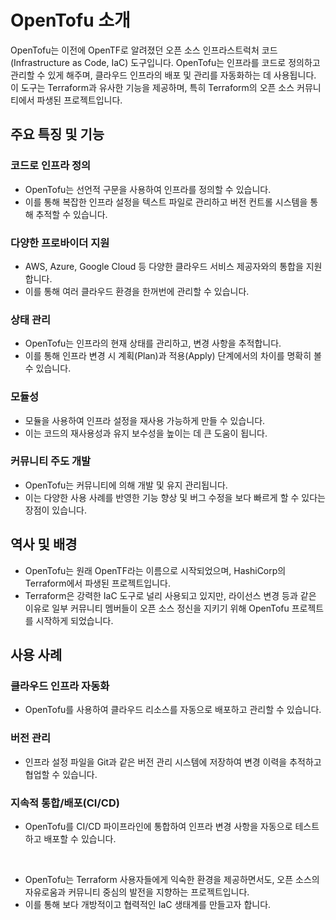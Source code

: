 # OpenTofu 소개

OpenTofu는 이전에 OpenTF로 알려졌던 오픈 소스 인프라스트럭처 코드(Infrastructure as Code, IaC) 도구입니다. OpenTofu는 인프라를 코드로 정의하고 관리할 수 있게 해주며, 클라우드 인프라의 배포 및 관리를 자동화하는 데 사용됩니다. 이 도구는 Terraform과 유사한 기능을 제공하며, 특히 Terraform의 오픈 소스 커뮤니티에서 파생된 프로젝트입니다.

## 주요 특징 및 기능

### 코드로 인프라 정의
- OpenTofu는 선언적 구문을 사용하여 인프라를 정의할 수 있습니다.
- 이를 통해 복잡한 인프라 설정을 텍스트 파일로 관리하고 버전 컨트롤 시스템을 통해 추적할 수 있습니다.

### 다양한 프로바이더 지원
- AWS, Azure, Google Cloud 등 다양한 클라우드 서비스 제공자와의 통합을 지원합니다.
- 이를 통해 여러 클라우드 환경을 한꺼번에 관리할 수 있습니다.

### 상태 관리
- OpenTofu는 인프라의 현재 상태를 관리하고, 변경 사항을 추적합니다.
- 이를 통해 인프라 변경 시 계획(Plan)과 적용(Apply) 단계에서의 차이를 명확히 볼 수 있습니다.

### 모듈성
- 모듈을 사용하여 인프라 설정을 재사용 가능하게 만들 수 있습니다.
- 이는 코드의 재사용성과 유지 보수성을 높이는 데 큰 도움이 됩니다.

### 커뮤니티 주도 개발
- OpenTofu는 커뮤니티에 의해 개발 및 유지 관리됩니다.
- 이는 다양한 사용 사례를 반영한 기능 향상 및 버그 수정을 보다 빠르게 할 수 있다는 장점이 있습니다.

## 역사 및 배경

- OpenTofu는 원래 OpenTF라는 이름으로 시작되었으며, HashiCorp의 Terraform에서 파생된 프로젝트입니다.
- Terraform은 강력한 IaC 도구로 널리 사용되고 있지만, 라이선스 변경 등과 같은 이유로 일부 커뮤니티 멤버들이 오픈 소스 정신을 지키기 위해 OpenTofu 프로젝트를 시작하게 되었습니다.

## 사용 사례

### 클라우드 인프라 자동화
- OpenTofu를 사용하여 클라우드 리소스를 자동으로 배포하고 관리할 수 있습니다.

### 버전 관리
- 인프라 설정 파일을 Git과 같은 버전 관리 시스템에 저장하여 변경 이력을 추적하고 협업할 수 있습니다.

### 지속적 통합/배포(CI/CD)
- OpenTofu를 CI/CD 파이프라인에 통합하여 인프라 변경 사항을 자동으로 테스트하고 배포할 수 있습니다.

<br>

- OpenTofu는 Terraform 사용자들에게 익숙한 환경을 제공하면서도, 오픈 소스의 자유로움과 커뮤니티 중심의 발전을 지향하는 프로젝트입니다.
- 이를 통해 보다 개방적이고 협력적인 IaC 생태계를 만들고자 합니다.
